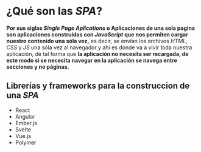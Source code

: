 <!-- Aplicaciones SPA -->

# ¿Qué son las _SPA_?

**Por sus siglas _Single Page Aplications_ o Aplicaciones de una sola pagina son aplicaciones construidas con _JavaScript_ que nos permiten cargar nuestro contenido una sóla vez,** es decir, se envían los archivos _HTML,_ _CSS_ y _JS_ una sóla vez al navegador y ahí es donde va a vivir toda nuestra aplicación, de tal forma que **la aplicación no necesita ser recargada, de este modo si se necesita navegar en la aplicación se navega entre secciones y no páginas.**

## Librerías y frameworks para la construccion de una _SPA_

- React
- Angular
- Ember.js
- Svelte
- Vue.js
- Polymer
